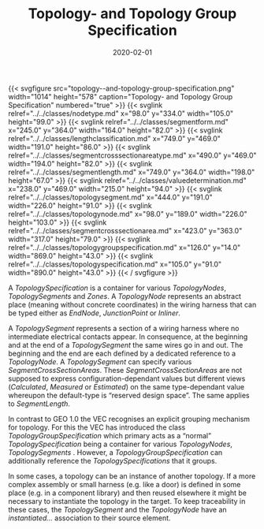 ﻿---
title: Topology- and Topology Group Specification
toc: false
type: specs
layout: diagram
date: "2020-02-01"
draft: false
specification: VEC
version: 1.2.0
documentType: "Recommendation"
elementType: Diagram
classes:
  - NodeType
  - SegmentForm
  - LengthClassification
  - SegmentCrossSectionAreaType
  - SegmentLength
  - ValueDetermination
  - TopologySegment
  - TopologyNode
  - SegmentCrossSectionArea
  - TopologyGroupSpecification
  - TopologySpecification
menu:
  VEC-1.2.0:    
    parent: topology-and-geometry
    identifier: topology-and-geometry/topology--and-topology-group-specification
    weight: 1008001 

# Prev/next pager order (if `docs_section_pager` enabled in `params.toml`)
weight: 1008001
---
{{< svgfigure src="topology--and-topology-group-specification.png" width="1014" height="578" caption="Topology- and Topology Group Specification" numbered="true" >}}
  {{< svglink relref="../../classes/nodetype.md" x="98.0" y="334.0" width="105.0" height="99.0" >}}
  {{< svglink relref="../../classes/segmentform.md" x="245.0" y="364.0" width="164.0" height="82.0" >}}
  {{< svglink relref="../../classes/lengthclassification.md" x="749.0" y="469.0" width="191.0" height="86.0" >}}
  {{< svglink relref="../../classes/segmentcrosssectionareatype.md" x="490.0" y="469.0" width="194.0" height="82.0" >}}
  {{< svglink relref="../../classes/segmentlength.md" x="749.0" y="364.0" width="198.0" height="67.0" >}}
  {{< svglink relref="../../classes/valuedetermination.md" x="238.0" y="469.0" width="215.0" height="94.0" >}}
  {{< svglink relref="../../classes/topologysegment.md" x="444.0" y="191.0" width="226.0" height="91.0" >}}
  {{< svglink relref="../../classes/topologynode.md" x="98.0" y="189.0" width="226.0" height="103.0" >}}
  {{< svglink relref="../../classes/segmentcrosssectionarea.md" x="423.0" y="363.0" width="317.0" height="79.0" >}}
  {{< svglink relref="../../classes/topologygroupspecification.md" x="126.0" y="14.0" width="869.0" height="43.0" >}}
  {{< svglink relref="../../classes/topologyspecification.md" x="105.0" y="91.0" width="890.0" height="43.0" >}}
{{< / svgfigure >}}
<p> A <i>TopologySpecification</i> is a container for various <i>TopologyNodes</i>, <i>TopologySegments</i> and <i>Zones</i>. A <i>TopologyNode</i> represents an abstract place (meaning without concrete coordinates) in the wiring harness that can be typed either as <i>EndNode</i>, <i>JunctionPoint</i> or <i>Inliner</i>.      </p>      <p> A <i>TopologySegment</i> represents a section of a wiring harness where no intermediate electrical contacts appear. In consequence, at the beginning and at the end of a <i>TopologySegment</i> the same wires go in and out. The beginning and the end are each defined by a dedicated reference to a <i>TopologyNode</i>. A <i>TopologySegment</i> can specify various <i>SegmentCrossSectionAreas</i>. These <i>SegmentCrossSectionAreas</i> are not supposed to express configuration-dependant values but different views (<i>Calculated</i>, <i>Measured</i> or <i>Estimated</i>) on the same type-dependant value whereupon the default-type is &ldquo;reserved design space&rdquo;. The same applies to <i>SegmentLength</i>.      </p>      <p> In contrast to GEO 1.0 the VEC recognises an explicit grouping mechanism for topology. For this the VEC has introduced the class <i>TopologyGroupSpecification</i> which primary acts as a &ldquo;normal&rdquo; <i>TopologySpecification</i> being a container for various <i>TopologyNodes</i>, <i>TopologySegments</i> . However, a <i>TopologyGroupSpecification</i> can additionally reference the <i>TopologySpecifications</i> that it groups.      </p>      <p> In some cases, a topology can be an instance of another topology. If a more complex assembly or small harness (e.g.&#160;like a door) is defined in some place (e.g. in a component library)&#160;and then reused elsewhere it might be necessary to instantiate the topology in the target. To keep traceability in these cases, the <i>TopologySegment </i>and the <i>TopologyNode</i> have an <i>instantiated...</i> association to their source element.      </p>